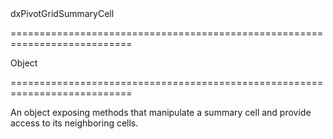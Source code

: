 <!--id-->dxPivotGridSummaryCell<!--/id-->
===========================================================================
<!--type-->Object<!--/type-->
===========================================================================

<!--shortDescription-->
An object exposing methods that manipulate a summary cell and provide access to its neighboring cells.
<!--/shortDescription-->

<!--fullDescription-->

<!--/fullDescription-->